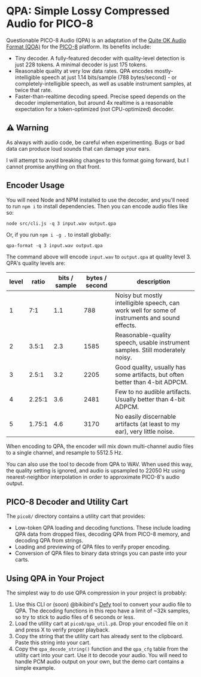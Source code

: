 # QPA: Simple Lossy Compressed Audio for PICO-8

Questionable PICO-8 Audio (QPA) is an adaptation of the [Quite OK Audio Format (QOA)](https://qoaformat.org/) for the
[PICO-8](https://www.lexaloffle.com/pico-8.php) platform. Its benefits include:

- Tiny decoder. A fully-featured decoder with quality-level detection is just 228 tokens. A minimal decoder is just 175 tokens.
- Reasonable quality at very low data rates. QPA encodes mostly-intelligible speech at just 1.14 bits/sample (788 bytes/second) - or completely-intelligible speech, as well as usable instrument samples, at twice that rate.
- Faster-than-realtime decoding speed. Precise speed depends on the decoder implementation, but around 4x realtime is a reasonable expectation for a token-optimized (not CPU-optimized) decoder.

## ⚠️ Warning

As always with audio code, be careful when experimenting. Bugs or bad data can produce loud sounds that can damage your
ears.

I will attempt to avoid breaking changes to this format going forward, but I cannot promise anything on that front.

## Encoder Usage

You will need Node and NPM installed to use the decoder, and you'll need to run `npm i` to install dependencies. Then you
can encode audio files like so:

```
node src/cli.js -q 3 input.wav output.qpa
```

Or, if you run `npm i -g .` to install globally:

```
qpa-format -q 3 input.wav output.qpa
```

The command above will encode `input.wav` to `output.qpa` at quality level 3. QPA's quality levels are:

| level | ratio  | bits / sample | bytes / second | description                                                                                    |
| ----- | ------ | ------------- | -------------- | ---------------------------------------------------------------------------------------------- |
| 1     | 7:1    | 1.1           | 788            | Noisy but mostly intelligible speech, can work well for some of instruments and sound effects. |
| 2     | 3.5:1  | 2.3           | 1585           | Reasonable-quality speech, usable instrument samples. Still moderately noisy.                  |
| 3     | 2.5:1  | 3.2           | 2205           | Good quality, usually has some artifacts, but often better than 4-bit ADPCM.                   |
| 4     | 2.25:1 | 3.6           | 2481           | Few to no audible artifacts. Usually better than 4-bit ADPCM.                                  |
| 5     | 1.75:1 | 4.6           | 3170           | No easily discernable artifacts (at least to my ear), very little noise.                       |

When encoding to QPA, the encoder will mix down multi-channel audio files to a single channel, and resample to 5512.5 Hz.

You can also use the tool to decode from QPA to WAV. When used this way, the quality setting is ignored, and audio is
upsampled to 22050 Hz using nearest-neighbor interpolation in order to approximate PICO-8's audio output.

## PICO-8 Decoder and Utility Cart

The `pico8/` directory contains a utility cart that provides:

- Low-token QPA loading and decoding functions. These include loading QPA data from dropped files, decoding QPA from
  PICO-8 memory, and decoding QPA from strings.
- Loading and previewing of QPA files to verify proper encoding.
- Conversion of QPA files to binary data strings you can paste into your carts.

## Using QPA in Your Project

The simplest way to do use QPA compression in your project is probably:

1. Use this CLI or (soon) @bikibird's [Defy](https://bikibird.github.io/defy) tool to convert your audio file to QPA.
   The decoding functions in this repo have a limit of ~32k samples, so try to stick to audio files of 6 seconds or
   less.
2. Load the utility cart at `pico8/qpa_util.p8`. Drop your encoded file on it and press X to verify proper playback.
3. Copy the string that the utility cart has already sent to the clipboard. Paste this string into your cart.
4. Copy the `qpa_decode_string()` function and the `qpa_cfg` table from the utility cart into your cart. Use it to
   decode your audio. You will need to handle PCM audio output on your own, but the demo cart contains a simple
   example.

